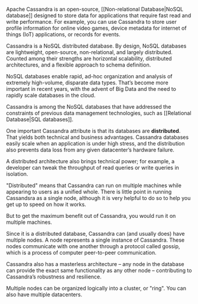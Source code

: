 Apache Cassandra is an open-source, [[Non-relational Database|NoSQL database]] designed to store data for applications that require fast read and write performance. For example, you can use Cassandra to store user profile information for online video games, device metadata for internet of things (IoT) applications, or records for events.

Cassandra is a NoSQL distributed database. By design, NoSQL databases are lightweight, open-source, non-relational, and largely distributed. Counted among their strengths are horizontal scalability, distributed architectures, and a flexible approach to schema definition.

NoSQL databases enable rapid, ad-hoc organization and analysis of extremely high-volume, disparate data types. That’s become more important in recent years, with the advent of Big Data and the need to rapidly scale databases in the cloud. 

Cassandra is among the NoSQL databases that have addressed the constraints of previous data management technologies, such as [[Relational Database|SQL databases]].

One important Cassandra attribute is that its databases are **distributed**. That yields both technical and business advantages. Cassandra databases easily scale when an application is under high stress, and the distribution also prevents data loss from any given datacenter’s hardware failure. 

A distributed architecture also brings technical power; for example, a developer can tweak the throughput of read queries or write queries in isolation.

"Distributed" means that Cassandra can run on multiple machines while appearing to users as a unified whole. There is little point in running Cassandsra as a single node, although it is very helpful to do so to help you get up to speed on how it works. 

But to get the maximum benefit out of Cassandra, you would run it on multiple machines.

Since it is a distributed database, Cassandra can (and usually does) have multiple nodes. A node represents a single instance of Cassandra. These nodes communicate with one another through a protocol called gossip, which is a process of computer peer-to-peer communication. 

Cassandra also has a masterless architecture – any node in the database can provide the exact same functionality as any other node – contributing to Cassandra’s robustness and resilience. 

Multiple nodes can be organized logically into a cluster, or "ring". You can also have multiple datacenters.